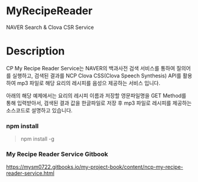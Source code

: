 # MyRecipeReader
NAVER Search &amp; Clova CSR Service

# Description
CP My Recipe Reader Service는 NAVER의 백과사전 검색 서비스를 통하여 질의어를 실행하고,
검색된 결과를 NCP Clova CSS(Clova Speech Synthesis) API를 활용하여 mp3 파일로
해당 요리의 레시피를 음성으 제공하는 서비스 입니다.

아래의 해당 예제에서는 요리의 레시피 이름과 저장할 영문파일명을 GET Method를 통해 입력받아서, 
검색된 결과 값을 한글파일로 저장 후 mp3 파일로 레시피를 제공하는 소스코드로 설명하고 있습니다.

### npm install
> npm install -g

### My Recipe Reader Service Gitbook
https://mysm0722.gitbooks.io/my-project-book/content/ncp-my-recipe-reader-service.html

